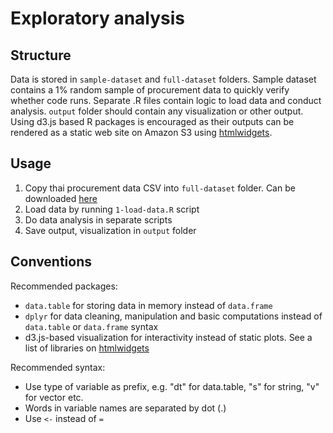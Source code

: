 # Exploratory analysis
## Structure
Data is stored in `sample-dataset` and `full-dataset` folders. Sample dataset contains a 1% random sample of procurement data to quickly verify whether code runs.
Separate .R files contain logic to load data and conduct analysis.
`output` folder should contain any visualization or other output. Using d3.js based R packages is encouraged as their outputs can be rendered as a static web site on Amazon S3 using [htmlwidgets](http://www.htmlwidgets.org/showcase_leaflet.html).
## Usage
1. Copy thai procurement data CSV into `full-dataset` folder. Can be downloaded [here](https://drive.google.com/drive/folders/0B3DvvWPyWRa6T0R3cks2VjFzNTg)
2. Load data by running `1-load-data.R` script
3. Do data analysis in separate scripts
4. Save output, visualization in `output` folder

## Conventions

Recommended packages:
* `data.table` for storing data in memory instead of `data.frame`
* `dplyr` for data cleaning, manipulation and basic computations instead of `data.table` or `data.frame` syntax
* d3.js-based visualization for interactivity instead of static plots. See a list of libraries on [htmlwidgets](http://www.htmlwidgets.org/showcase_leaflet.html)

Recommended syntax:
* Use type of variable as prefix, e.g. "dt" for data.table, "s" for string, "v" for vector etc.
* Words in variable names are separated by dot (.)
* Use `<-` instead of `=`

